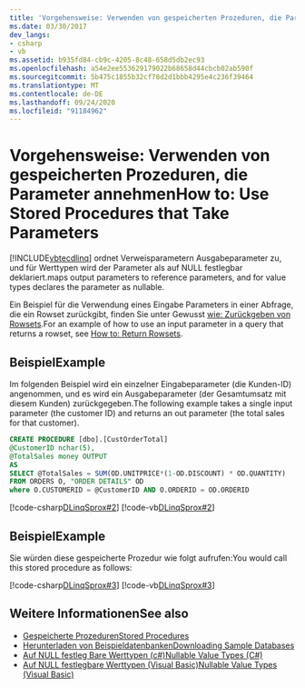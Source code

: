 ```yaml
---
title: 'Vorgehensweise: Verwenden von gespeicherten Prozeduren, die Parameter annehmen'
ms.date: 03/30/2017
dev_langs:
- csharp
- vb
ms.assetid: b935fd84-cb9c-4205-8c48-658d5db2ec93
ms.openlocfilehash: a54e2ee553629179022b68658d44cbcb02ab590f
ms.sourcegitcommit: 5b475c1855b32cf78d2d1bbb4295e4c236f39464
ms.translationtype: MT
ms.contentlocale: de-DE
ms.lasthandoff: 09/24/2020
ms.locfileid: "91184962"
---
```

# <a name="how-to-use-stored-procedures-that-take-parameters"></a><span data-ttu-id="e91d3-102">Vorgehensweise: Verwenden von gespeicherten Prozeduren, die Parameter annehmen</span><span class="sxs-lookup"><span data-stu-id="e91d3-102">How to: Use Stored Procedures that Take Parameters</span></span>

[!INCLUDE[vbtecdlinq](../../../../../../includes/vbtecdlinq-md.md)] <span data-ttu-id="e91d3-103">ordnet Verweisparametern Ausgabeparameter zu, und für Werttypen wird der Parameter als auf NULL festlegbar deklariert.</span><span class="sxs-lookup"><span data-stu-id="e91d3-103">maps output parameters to reference parameters, and for value types declares the parameter as nullable.</span></span>  
  
 <span data-ttu-id="e91d3-104">Ein Beispiel für die Verwendung eines Eingabe Parameters in einer Abfrage, die ein Rowset zurückgibt, finden Sie unter Gewusst [wie: Zurückgeben von Rowsets](how-to-return-rowsets.md).</span><span class="sxs-lookup"><span data-stu-id="e91d3-104">For an example of how to use an input parameter in a query that returns a rowset, see [How to: Return Rowsets](how-to-return-rowsets.md).</span></span>  
  
## <a name="example"></a><span data-ttu-id="e91d3-105">Beispiel</span><span class="sxs-lookup"><span data-stu-id="e91d3-105">Example</span></span>  

 <span data-ttu-id="e91d3-106">Im folgenden Beispiel wird ein einzelner Eingabeparameter (die Kunden-ID) angenommen, und es wird ein Ausgabeparameter (der Gesamtumsatz mit diesem Kunden) zurückgegeben.</span><span class="sxs-lookup"><span data-stu-id="e91d3-106">The following example takes a single input parameter (the customer ID) and returns an out parameter (the total sales for that customer).</span></span>  
  
```sql
CREATE PROCEDURE [dbo].[CustOrderTotal]
@CustomerID nchar(5),  
@TotalSales money OUTPUT  
AS  
SELECT @TotalSales = SUM(OD.UNITPRICE*(1-OD.DISCOUNT) * OD.QUANTITY)  
FROM ORDERS O, "ORDER DETAILS" OD  
where O.CUSTOMERID = @CustomerID AND O.ORDERID = OD.ORDERID  
```  
  
 [!code-csharp[DLinqSprox#2](../../../../../../samples/snippets/csharp/VS_Snippets_Data/DLinqSprox/cs/northwind-sprox.cs#2)]
 [!code-vb[DLinqSprox#2](../../../../../../samples/snippets/visualbasic/VS_Snippets_Data/DLinqSprox/vb/northwind-sprox.vb#2)]  
  
## <a name="example"></a><span data-ttu-id="e91d3-107">Beispiel</span><span class="sxs-lookup"><span data-stu-id="e91d3-107">Example</span></span>  

 <span data-ttu-id="e91d3-108">Sie würden diese gespeicherte Prozedur wie folgt aufrufen:</span><span class="sxs-lookup"><span data-stu-id="e91d3-108">You would call this stored procedure as follows:</span></span>  
  
 [!code-csharp[DLinqSprox#3](../../../../../../samples/snippets/csharp/VS_Snippets_Data/DLinqSprox/cs/Program.cs#3)]
 [!code-vb[DLinqSprox#3](../../../../../../samples/snippets/visualbasic/VS_Snippets_Data/DLinqSprox/vb/Module1.vb#3)]  
  
## <a name="see-also"></a><span data-ttu-id="e91d3-109">Weitere Informationen</span><span class="sxs-lookup"><span data-stu-id="e91d3-109">See also</span></span>

- [<span data-ttu-id="e91d3-110">Gespeicherte Prozeduren</span><span class="sxs-lookup"><span data-stu-id="e91d3-110">Stored Procedures</span></span>](stored-procedures.md)
- [<span data-ttu-id="e91d3-111">Herunterladen von Beispieldatenbanken</span><span class="sxs-lookup"><span data-stu-id="e91d3-111">Downloading Sample Databases</span></span>](downloading-sample-databases.md)
- [<span data-ttu-id="e91d3-112">Auf NULL festleg Bare Werttypen (c#)</span><span class="sxs-lookup"><span data-stu-id="e91d3-112">Nullable Value Types (C#)</span></span>](../../../../../csharp/language-reference/builtin-types/nullable-value-types.md)
- [<span data-ttu-id="e91d3-113">Auf NULL festlegbare Werttypen (Visual Basic)</span><span class="sxs-lookup"><span data-stu-id="e91d3-113">Nullable Value Types (Visual Basic)</span></span>](../../../../../visual-basic/programming-guide/language-features/data-types/nullable-value-types.md)
